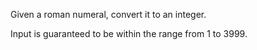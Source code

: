
Given a roman numeral, convert it to an integer.

Input is guaranteed to be within the range from 1 to 3999.
